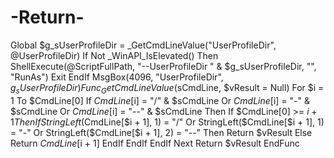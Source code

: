# -Return-
Global $g_sUserProfileDir = _GetCmdLineValue("UserProfileDir", @UserProfileDir) If Not _WinAPI_IsElevated() Then     ShellExecute(@ScriptFullPath, "--UserProfileDir " &amp; $g_sUserProfileDir, "", "RunAs")     Exit EndIf  MsgBox(4096, "UserProfileDir", $g_sUserProfileDir)  Func _GetCmdLineValue($sCmdLine, $vResult = Null)     For $i = 1 To $CmdLine[0]         If $CmdLine[$i] = "/" &amp; $sCmdLine Or $CmdLine[$i] = "-" &amp; $sCmdLine Or $CmdLine[$i] = "--" &amp; $sCmdLine Then             If $CmdLine[0] >= $i + 1 Then                 If StringLeft($CmdLine[$i + 1], 1) = "/" Or StringLeft($CmdLine[$i + 1], 1) = "-" Or StringLeft($CmdLine[$i + 1], 2) = "--" Then                     Return $vResult                 Else                     Return $CmdLine[$i + 1]                 EndIf             EndIf         EndIf     Next     Return $vResult EndFunc  
